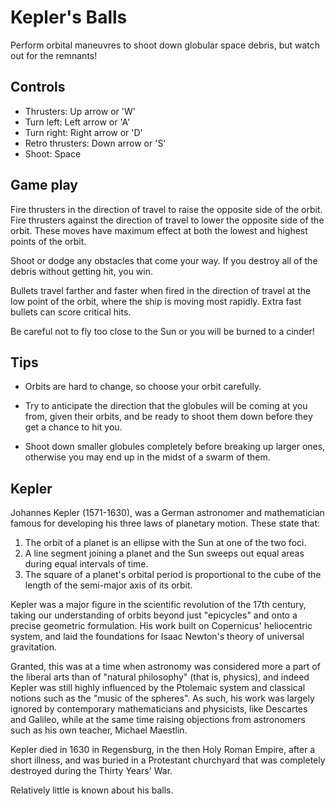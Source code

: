# Kepler's Balls

Perform orbital maneuvres to shoot down globular space debris,
but watch out for the remnants!

## Controls

- Thrusters: Up arrow or 'W'
- Turn left: Left arrow or 'A'
- Turn right: Right arrow or 'D'
- Retro thrusters: Down arrow or 'S'
- Shoot: Space

## Game play

Fire thrusters in the direction of travel
to raise the opposite side of the orbit.
Fire thrusters against the direction of travel
to lower the opposite side of the orbit.
These moves have maximum effect
at both the lowest and highest points of the orbit.

Shoot or dodge any obstacles that come your way.
If you destroy all of the debris without getting hit, you win.

Bullets travel farther and faster when fired in the direction of travel
at the low point of the orbit, where the ship is moving most rapidly.
Extra fast bullets can score critical hits.

Be careful not to fly too close to the Sun or you will be
burned to a cinder!

## Tips

- Orbits are hard to change, so choose your orbit carefully.

- Try to anticipate the direction that the globules will be
coming at you from, given their orbits, and be ready to shoot them down
before they get a chance to hit you.

- Shoot down smaller globules completely before breaking up larger ones,
otherwise you may end up in the midst of a swarm of them.

## Kepler

Johannes Kepler (1571-1630), was a German astronomer and mathematician
famous for developing his three laws of planetary motion. These state that:

1. The orbit of a planet is an ellipse with the Sun at one of the two foci.
2. A line segment joining a planet and the Sun sweeps out equal areas during
equal intervals of time.
3. The square of a planet's orbital period is proportional to the cube of the
length of the semi-major axis of its orbit.

Kepler was a major figure in the scientific revolution of the 17th century,
taking our understanding of orbits beyond just "epicycles" and onto a precise
geometric formulation. His work built on Copernicus' heliocentric system,
and laid the foundations for Isaac Newton's theory of universal gravitation.

Granted, this was at a time when astronomy was considered more a part of the
liberal arts than of "natural philosophy" (that is, physics), and indeed
Kepler was still highly influenced by the Ptolemaic system and classical
notions such as the "music of the spheres". As such, his work was largely
ignored by contemporary mathematicians and physicists, like Descartes and
Galileo, while at the same time raising objections from astronomers such
as his own teacher, Michael Maestlin.

Kepler died in 1630 in Regensburg, in the then Holy Roman Empire, after a
short illness, and was buried in a Protestant churchyard that was completely
destroyed during the Thirty Years' War.

Relatively little is known about his balls.
